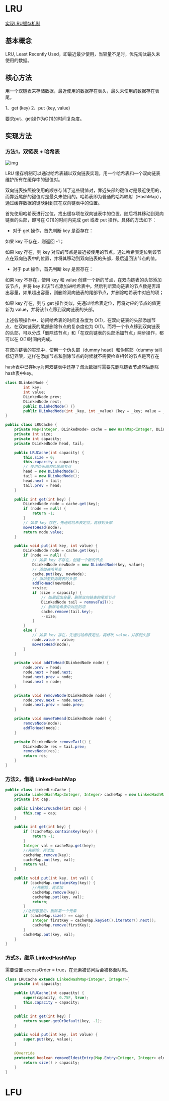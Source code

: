 # LRU

[实现LRU缓存机制](https://www.toutiao.com/i7005048942614315531/?tt_from=weixin&utm_campaign=client_share&wxshare_count=1&timestamp=1631290826&app=news_article&utm_source=weixin&utm_medium=toutiao_android&use_new_style=1&req_id=20210911002026010212205224011A2945&share_token=5519b469-4034-43a8-98cd-b61481b7c0b9&group_id=7005048942614315531)

## 基本概念

LRU, Least Recently Used，即最近最少使用，当容量不足时，优先淘汰最久未使用的数据。

## 核心方法

用一个双链表来存储数据，最近使用的数据存在表头，最久未使用的数据存在表尾。

1、get (key)    2、put (key, value)

要求put、get操作为O(1)的时间复杂度。

## 实现方法

### 方法1，双链表 + 哈希表

![img](images/lru-hash.png)

LRU 缓存机制可以通过哈希表辅以双向链表实现，用一个哈希表和一个双向链表维护所有在缓存中的键值对。

双向链表按照被使用的顺序存储了这些键值对，靠近头部的键值对是最近使用的，而靠近尾部的键值对是最久未使用的。哈希表即为普通的哈希映射（HashMap），通过缓存数据的键映射到其在双向链表中的位置。

首先使用哈希表进行定位，找出缓存项在双向链表中的位置，随后将其移动到双向链表的头部，即可在 O(1)的时间内完成 get 或者 put 操作。具体的方法如下：

- 对于 get 操作，首先判断 key 是否存在：

如果 key 不存在，则返回 -1；

如果 key 存在，则 key 对应的节点是最近被使用的节点。通过哈希表定位到该节点在双向链表中的位置，并将其移动到双向链表的头部，最后返回该节点的值。

- 对于 put 操作，首先判断 key 是否存在：

如果 key 不存在，使用 key 和 value 创建一个新的节点，在双向链表的头部添加该节点，并将 key 和该节点添加进哈希表中。然后判断双向链表的节点数是否超出容量，如果超出容量，则删除双向链表的尾部节点，并删除哈希表中对应的项；

如果 key 存在，则与 get 操作类似，先通过哈希表定位，再将对应的节点的值更新为 value，并将该节点移到双向链表的头部。

上述各项操作中，访问哈希表的时间复杂度为 O(1)，在双向链表的头部添加节点、在双向链表的尾部删除节点的复杂度也为 O(1)。而将一个节点移到双向链表的头部，可以分成「删除该节点」和「在双向链表的头部添加节点」两步操作，都可以在 O(1)时间内完成。

在双向链表的实现中，使用一个伪头部（dummy head）和伪尾部（dummy tail）标记界限，这样在添加节点和删除节点的时候就不需要检查相邻的节点是否存在

hash表中已存key为何双链表中还存？淘汰数据时需要先删除链表节点然后删除hash表中key。

```java
class DLinkedNode {
        int key;
        int value;
        DLinkedNode prev;
        DLinkedNode next;
        public DLinkedNode() {}
        public DLinkedNode(int _key, int _value) {key = _key; value = _value;}
}

public class LRUCache {
    private Map<Integer, DLinkedNode> cache = new HashMap<Integer, DLinkedNode>();
    private int size;
    private int capacity;
    private DLinkedNode head, tail;

    public LRUCache(int capacity) {
        this.size = 0;
        this.capacity = capacity;
        // 使用伪头部和伪尾部节点
        head = new DLinkedNode();
        tail = new DLinkedNode();
        head.next = tail;
        tail.prev = head;
    }

    public int get(int key) {
        DLinkedNode node = cache.get(key);
        if (node == null) {
            return -1;
        }
        // 如果 key 存在，先通过哈希表定位，再移到头部
        moveToHead(node);
        return node.value;
    }

    public void put(int key, int value) {
        DLinkedNode node = cache.get(key);
        if (node == null) {
            // 如果 key 不存在，创建一个新的节点
            DLinkedNode newNode = new DLinkedNode(key, value);
            // 添加进哈希表
            cache.put(key, newNode);
            // 添加至双向链表的头部
            addToHead(newNode);
            ++size;
            if (size > capacity) {
                // 如果超出容量，删除双向链表的尾部节点
                DLinkedNode tail = removeTail();
                // 删除哈希表中对应的项
                cache.remove(tail.key);
                --size;
            }
        }
        else {
            // 如果 key 存在，先通过哈希表定位，再修改 value，并移到头部
            node.value = value;
            moveToHead(node);
        }
    }

    private void addToHead(DLinkedNode node) {
        node.prev = head;
        node.next = head.next;
        head.next.prev = node;
        head.next = node;
    }

    private void removeNode(DLinkedNode node) {
        node.prev.next = node.next;
        node.next.prev = node.prev;
    }

    private void moveToHead(DLinkedNode node) {
        removeNode(node);
        addToHead(node);
    }

    private DLinkedNode removeTail() {
        DLinkedNode res = tail.prev;
        removeNode(res);
        return res;
    }
}
```

### 方法2，借助 LinkedHashMap

```java
public class LinkedLruCache {
    private LinkedHashMap<Integer, Integer> cacheMap = new LinkedHashMap<>();
    private int cap;

    public LinkedLruCache(int cap) {
        this.cap = cap;
    }

    public int get(int key) {
        if (!cacheMap.containsKey(key)) {
            return -1;
        }
        Integer val = cacheMap.get(key);
        //先删除，再添加
        cacheMap.remove(key);
        cacheMap.put(key, val);
        return val;
    }

    public void put(int key, int val) {
        if (cacheMap.containsKey(key)) {
            //先删除，再添加
            cacheMap.remove(key);
            cacheMap.put(key, val);
            return;
        }
        //达到容量后，删除第一个元素
        if (cacheMap.size() == cap) {
            Integer firstKey = cacheMap.keySet().iterator().next();
            cacheMap.remove(firstKey);
        }
        cacheMap.put(key, val);
    }
}
```

### 方式3，继承 LinkedHashMap

需要设置 accessOrder = true，在元素被访问后会被移至队尾。

```java
class LRUCache extends LinkedHashMap<Integer, Integer>{
    private int capacity;

    public LRUCache(int capacity) {
        super(capacity, 0.75F, true);
        this.capacity = capacity;
    }

    public int get(int key) {
        return super.getOrDefault(key, -1);
    }

    public void put(int key, int value) {
        super.put(key, value);
    }

    @Override
    protected boolean removeEldestEntry(Map.Entry<Integer, Integer> eldest) {
        return size() > capacity;
    }
}
```

# LFU